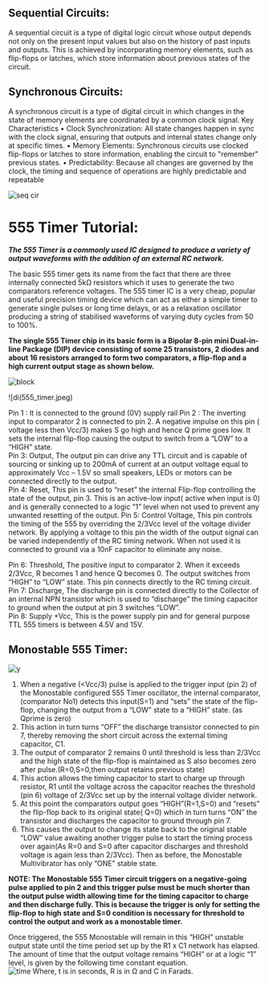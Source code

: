 ## Sequential Circuits:
A sequential circuit is a type of digital logic circuit whose output depends not only on the present input values but also on the history of past inputs and outputs. This is achieved by incorporating memory elements, such as flip-flops or latches, which store information about previous states of the circuit.

## Synchronous Circuits:
A synchronous circuit is a type of digital circuit in which changes in the state of memory elements are coordinated by a common clock signal.
Key Characteristics
•	Clock Synchronization: All state changes happen in sync with the clock signal, ensuring that outputs and internal states change only at specific times.
•	Memory Elements: Synchronous circuits use clocked flip-flops or latches to store information, enabling the circuit to "remember" previous states.
•	Predictability: Because all changes are governed by the clock, the timing and sequence of operations are highly predictable and repeatable

![seq cir](https://www.tutorialspoint.com/digital-electronics/images/synchronous-sequential-circuit.jpg)

# 555 Timer Tutorial:
 
***The 555 Timer is a commonly used IC designed to produce a variety of output waveforms with the addition of an external RC network.***

The basic 555 timer gets its name from the fact that there are three internally connected 5kΩ resistors which it uses to generate the two comparators reference voltages. The 555 timer IC is a very cheap, popular and useful precision timing device which can act as either a simple timer to generate single pulses or long time delays, or as a relaxation oscillator producing a string of stabilised waveforms of varying duty cycles from 50 to 100%.

**The single 555 Timer chip in its basic form is a Bipolar 8-pin mini Dual-in-line Package (DIP) device consisting of some 25 transistors, 2 diodes and about 16 resistors arranged to form two comparators, a flip-flop and a high current output stage as shown below.**

![block](https://th.bing.com/th/id/OIP.O3gVUlSJO00BU3teD1TLDQAAAA?pid=ImgDet&w=500&h=500&c=7)

![di(555_timer.jpeg)

Pin 1 : It is connected to the ground (0V) supply rail
Pin 2 : The inverting input to comparator 2 is connected to pin 2. A negative impulse on this pin ( voltage less then Vcc/3) makes S go high and hence Q prime goes low. It sets the internal flip-flop causing the output to switch from a “LOW” to a “HIGH” state.</br>
Pin 3: Output, The output pin can drive any TTL circuit and is capable of sourcing or sinking up to 200mA of current at an output voltage equal to approximately Vcc – 1.5V so small speakers, LEDs or motors can be connected directly to the output.</br>
Pin 4: Reset, This pin is used to “reset” the internal Flip-flop controlling the state of the output, pin 3. This is an active-low input( active when input is 0) and is generally connected to a logic “1” level when not used to prevent any unwanted resetting of the output.
Pin 5: Control Voltage, This pin controls the timing of the 555 by overriding the 2/3Vcc level of the voltage divider network. By applying a voltage to this pin the width of the output signal can be varied independently of the RC timing network. When not used it is connected to ground via a 10nF capacitor to eliminate any noise.</br>

Pin 6: Threshold, The positive input to comparator 2. When it exceeds 2/3Vcc, R becomes 1 and hence Q becomes 0. The output switches from “HIGH” to “LOW” state. This pin connects directly to the RC timing circuit.</br>
 Pin 7: Discharge, The discharge pin is connected directly to the Collector of an internal NPN transistor which is used to “discharge” the timing capacitor to ground when the output at pin 3 switches “LOW”.</br>
Pin 8:  Supply +Vcc, This is the power supply pin and for general purpose TTL 555 timers is between 4.5V and 15V.

## Monostable 555 Timer:

![y](https://www.electronics-tutorials.ws/wp-content/uploads/2018/05/waveforms-tim38.gif)

1)	When a negative (<Vcc/3) pulse is applied to the trigger input (pin 2) of the Monostable configured 555 Timer oscillator, the internal comparator, (comparator No1) detects this input(S=1) and “sets” the state of the flip-flop, changing the output from a “LOW” state to a “HIGH” state. (as Qprime is zero)
2)	This action in turn turns “OFF” the discharge transistor connected to pin 7, thereby removing the short circuit across the external timing capacitor, C1.
3)	The output of comparator 2 remains 0 until threshold is less than 2/3Vcc and the high state of the flip-flop is maintained as S also becomes zero after pulse.(R=0,S=0,then output retains previous state)
4)	This action allows the timing capacitor to start to charge up through resistor, R1 until the voltage across the capacitor reaches the threshold (pin 6) voltage of 2/3Vcc set up by the internal voltage divider network.
5)	At this point the comparators output goes “HIGH”(R=1,S=0) and “resets” the flip-flop back to its original state( Q=0) which in turn turns “ON” the transistor and discharges the capacitor to ground through pin 7. 
6)	This causes the output to change its state back to the original stable “LOW” value awaiting another trigger pulse to start the timing process over again(As R=0 and S=0 after capacitor discharges and threshold voltage is again less than 2/3Vcc). Then as before, the Monostable Multivibrator has only “ONE” stable state.

**NOTE: The Monostable 555 Timer circuit triggers on a negative-going pulse applied to pin 2 and this trigger pulse must be much shorter than the output pulse width allowing time for the timing capacitor to charge and then discharge fully. This is because the trigger is only for setting the flip-flop to high state and S=0 condition is necessary for threshold to control the output and work as a monostable timer.**

Once triggered, the 555 Monostable will remain in this “HIGH” unstable output state until the time period set up by the R1 x C1 network has elapsed. The amount of time that the output voltage remains “HIGH” or at a logic “1” level, is given by the following time constant equation.
</br>
![time]( https://www.electronics-tutorials.ws/wp-content/uploads/2018/05/waveforms-tim39.gif)
Where, t is in seconds, R is in Ω and C in Farads.

